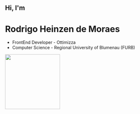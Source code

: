 ## Hi, I'm
# Rodrigo Heinzen de Moraes

* FrontEnd Developer - Ottimizza
* Computer Science - Regional University of Blumenau (FURB)

<img height="180em" src="https://github-readme-stats.vercel.app/api/top-langs/?username=R0DR160HM&layout=compact&langs_count=7&theme=tokyonight"/>

<!--
**R0DR160HM/R0DR160HM** is a ✨ _special_ ✨ repository because its `README.md` (this file) appears on your GitHub profile.

Here are some ideas to get you started:

- 🔭 I’m currently working on ...
- 🌱 I’m currently learning ...
- 👯 I’m looking to collaborate on ...
- 🤔 I’m looking for help with ...
- 💬 Ask me about ...
- 📫 How to reach me: ...
- 😄 Pronouns: ...
- ⚡ Fun fact: ...
-->
